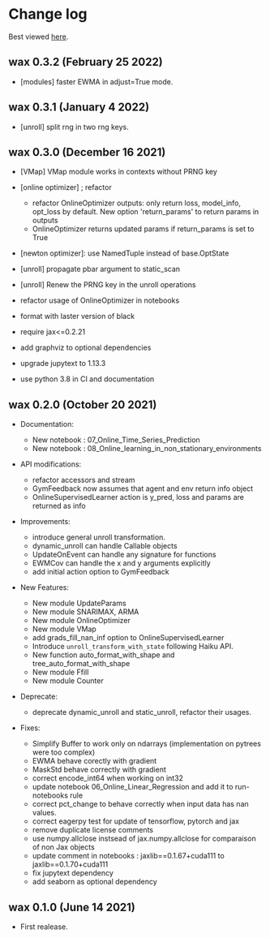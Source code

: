 # Change log

Best viewed [here](https://wax-ml.readthedocs.io/en/latest/changelog.html).


<!--
Remember to align the itemized text with the first line of an item within a list.

PLEASE REMEMBER TO CHANGE THE '..main' WITH AN ACTUAL TAG in GITHUB LINK.
-->

## wax 0.3.2 (February 25 2022)

* [modules] faster EWMA in adjust=True mode.

## wax 0.3.1 (January 4 2022)

* [unroll] split rng in two rng keys.

## wax 0.3.0 (December 16 2021)

* [VMap] VMap module works in contexts without PRNG key
* [online optimizer] ; refactor
  * refactor OnlineOptimizer outputs: only return loss, model_info, opt_loss by default.
    New option 'return_params' to return params in outputs
  * OnlineOptimizer returns updated params if return_params is set to True
* [newton optimizer]: use NamedTuple instead of base.OptState
* [unroll] propagate pbar argument to static_scan
* [unroll] Renew the PRNG key in the unroll operations

* refactor usage of OnlineOptimizer in notebooks

* format with laster version of black
* require jax<=0.2.21
* add graphviz to optional dependencies
* upgrade jupytext to 1.13.3
* use python 3.8 in CI and documentation


## wax 0.2.0 (October 20 2021)

* Documentation:
  * New notebook : 07_Online_Time_Series_Prediction
  * New notebook : 08_Online_learning_in_non_stationary_environments

* API modifications:
    * refactor accessors and stream
    * GymFeedback now assumes that agent and env return info object
    * OnlineSupervisedLearner action is y_pred, loss and params are returned as info

* Improvements:
    * introduce general unroll transformation.
    * dynamic_unroll can handle Callable objects
    * UpdateOnEvent can handle any signature for functions
    * EWMCov can handle the x and y arguments explicitly
    * add initial action option to GymFeedback

* New Features:
    * New module UpdateParams
    * New module SNARIMAX, ARMA
    * New module OnlineOptimizer
    * New module VMap
    * add grads_fill_nan_inf option to OnlineSupervisedLearner
    * Introduce `unroll_transform_with_state` following Haiku API.
    * New function auto_format_with_shape and tree_auto_format_with_shape
    * New module Ffill
    * New module Counter

* Deprecate:
    * deprecate dynamic_unroll and static_unroll, refactor their usages.

* Fixes:
    * Simplify Buffer to work only on ndarrays (implementation on pytrees were too complex)
    * EWMA behave corectly with gradient
    * MaskStd behave correctly with gradient
    * correct encode_int64 when working on int32
    * update notebook 06_Online_Linear_Regression and add it to run-notebooks rule
    * correct pct_change to behave correctly when input data has nan values.
    * correct eagerpy test for update of tensorflow, pytorch and jax
    * remove duplicate license comments
    * use numpy.allclose instsead of jax.numpy.allclose for comparaison of non Jax objects
    * update comment in notebooks : jaxlib==0.1.67+cuda111 to jaxlib==0.1.70+cuda111
    * fix jupytext dependency
    * add seaborn as optional dependency


## wax 0.1.0 (June 14 2021)

* First realease.
